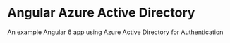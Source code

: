 # Angular Azure Active Directory
An example Angular 6 app using Azure Active Directory for Authentication
